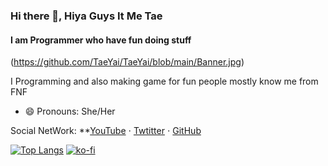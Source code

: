 ### Hi there 👋, Hiya Guys It Me Tae
####  I am Programmer who have fun doing stuff
(https://github.com/TaeYai/TaeYai/blob/main/Banner.jpg)


I Programming and also making game for fun 
people mostly know me from FNF


- 😄 Pronouns: She/Her 




Social NetWork: **[YouTube](https://www.youtube.com/c/TaeYai/) ⋅ [Twtitter](https://twitter.com/Taeyai_) ⋅ [GitHub](https://github.com/TaeYai)

[![Top Langs](https://github-readme-stats.vercel.app/api/top-langs/?username=TaeYai)](https://github.com/anuraghazra/github-readme-stats)
[![ko-fi](https://ko-fi.com/img/githubbutton_sm.svg)](https://ko-fi.com/I3I03HTQA)
